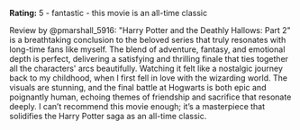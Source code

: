 **Rating:** 5 - fantastic - this movie is an all-time classic

Review by @pmarshall_5916: "Harry Potter and the Deathly Hallows: Part 2" is a breathtaking conclusion to the beloved series that truly resonates with long-time fans like myself. The blend of adventure, fantasy, and emotional depth is perfect, delivering a satisfying and thrilling finale that ties together all the characters' arcs beautifully. Watching it felt like a nostalgic journey back to my childhood, when I first fell in love with the wizarding world. The visuals are stunning, and the final battle at Hogwarts is both epic and poignantly human, echoing themes of friendship and sacrifice that resonate deeply. I can’t recommend this movie enough; it’s a masterpiece that solidifies the Harry Potter saga as an all-time classic.